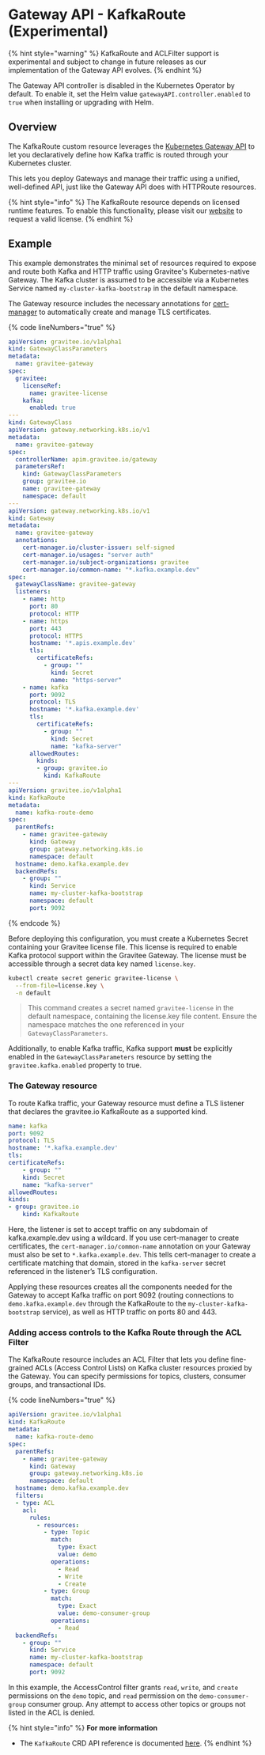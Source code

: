 # Gateway API - KafkaRoute (Experimental)

{% hint style="warning" %}
KafkaRoute and ACLFilter support is experimental and subject to change in future releases as our implementation of the Gateway API evolves.
{% endhint %}

The Gateway API controller is disabled in the Kubernetes Operator by default. To enable it, set the Helm value `gatewayAPI.controller.enabled` to `true` when installing or upgrading with Helm.

## Overview

The KafkaRoute custom resource leverages the [Kubernetes Gateway API](https://gateway-api.sigs.k8s.io/) to let you declaratively define how Kafka traffic is routed through your Kubernetes cluster.

This lets you deploy Gateways and manage their traffic using a unified, well-defined API, just like the Gateway API does with HTTPRoute resources.

{% hint style="info" %}
The KafkaRoute resource depends on licensed runtime features. To enable this functionality, please visit our [website](https://www.gravitee.io/try-gravitee) to request a valid license.
{% endhint %}

## Example

This example demonstrates the minimal set of resources required to expose and route both Kafka and HTTP traffic using Gravitee's Kubernetes-native Gateway. The Kafka cluster is assumed to be accessible via a Kubernetes Service named `my-cluster-kafka-bootstrap` in the default namespace.

The Gateway resource includes the necessary annotations for [cert-manager](https://cert-manager.io/docs/usage/gateway/) to automatically create and manage TLS certificates.

{% code lineNumbers="true" %}
```yaml
apiVersion: gravitee.io/v1alpha1
kind: GatewayClassParameters
metadata:
  name: gravitee-gateway
spec:
  gravitee:
    licenseRef:
      name: gravitee-license
    kafka:
      enabled: true
---
kind: GatewayClass
apiVersion: gateway.networking.k8s.io/v1
metadata:
  name: gravitee-gateway
spec:
  controllerName: apim.gravitee.io/gateway
  parametersRef:
    kind: GatewayClassParameters
    group: gravitee.io
    name: gravitee-gateway
    namespace: default
---
apiVersion: gateway.networking.k8s.io/v1
kind: Gateway
metadata:
  name: gravitee-gateway
  annotations:
    cert-manager.io/cluster-issuer: self-signed
    cert-manager.io/usages: "server auth"
    cert-manager.io/subject-organizations: gravitee
    cert-manager.io/common-name: "*.kafka.example.dev"
spec:
  gatewayClassName: gravitee-gateway
  listeners:
    - name: http
      port: 80
      protocol: HTTP
    - name: https
      port: 443
      protocol: HTTPS
      hostname: '*.apis.example.dev'
      tls:
        certificateRefs:
          - group: ""
            kind: Secret
            name: "https-server"
    - name: kafka
      port: 9092
      protocol: TLS
      hostname: '*.kafka.example.dev'
      tls:
        certificateRefs:
          - group: ""
            kind: Secret
            name: "kafka-server"
      allowedRoutes:
        kinds:
        - group: gravitee.io
          kind: KafkaRoute
---
apiVersion: gravitee.io/v1alpha1
kind: KafkaRoute
metadata:
  name: kafka-route-demo
spec:
  parentRefs:
    - name: gravitee-gateway
      kind: Gateway
      group: gateway.networking.k8s.io
      namespace: default
  hostname: demo.kafka.example.dev
  backendRefs:
    - group: ""
      kind: Service
      name: my-cluster-kafka-bootstrap
      namespace: default
      port: 9092
```
{% endcode %}

Before deploying this configuration, you must create a Kubernetes Secret containing your Gravitee license file. This license is required to enable Kafka protocol support within the Gravitee Gateway. The license must be accessible through a secret data key named `license.key`.

```sh
kubectl create secret generic gravitee-license \
  --from-file=license.key \
  -n default
```

> This command creates a secret named `gravitee-license` in the default namespace, containing the license.key file content. Ensure the namespace matches the one referenced in your `GatewayClassParameters`.

Additionally, to enable Kafka traffic, Kafka support **must** be explicitly enabled in the `GatewayClassParameters` resource by setting the `gravitee.kafka.enabled` property to true.

### The Gateway resource

To route Kafka traffic, your Gateway resource must define a TLS listener that declares the gravitee.io KafkaRoute as a supported kind.

```yaml
name: kafka
port: 9092
protocol: TLS
hostname: '*.kafka.example.dev'
tls:
certificateRefs:
    - group: ""
    kind: Secret
    name: "kafka-server"
allowedRoutes:
kinds:
- group: gravitee.io
    kind: KafkaRoute
```

Here, the listener is set to accept traffic on any subdomain of kafka.example.dev using a wildcard. If you use cert-manager to create certificates, the `cert-manager.io/common-name` annotation on your Gateway must also be set to `*.kafka.example.dev`. This tells cert-manager to create a certificate matching that domain, stored in the `kafka-server` secret referenced in the listener’s TLS configuration.

Applying these resources creates all the components needed for the Gateway to accept Kafka traffic on port 9092 (routing connections to `demo.kafka.example.dev` through the KafkaRoute to the `my-cluster-kafka-bootstrap` service), as well as HTTP traffic on ports 80 and 443.

### Adding access controls to the Kafka Route through the ACL Filter

The KafkaRoute resource includes an ACL Filter that lets you define fine-grained ACLs (Access Control Lists) on Kafka cluster resources proxied by the Gateway. You can specify permissions for topics, clusters, consumer groups, and transactional IDs.

{% code lineNumbers="true" %}
```yaml
apiVersion: gravitee.io/v1alpha1
kind: KafkaRoute
metadata:
  name: kafka-route-demo
spec:
  parentRefs:
    - name: gravitee-gateway
      kind: Gateway
      group: gateway.networking.k8s.io
      namespace: default
  hostname: demo.kafka.example.dev
  filters:
  - type: ACL
    acl:
      rules:
        - resources:
          - type: Topic
            match:
              type: Exact
              value: demo
            operations:
              - Read
              - Write
              - Create
          - type: Group
            match:
              type: Exact
              value: demo-consumer-group
            operations:
              - Read
  backendRefs:
    - group: ""
      kind: Service
      name: my-cluster-kafka-bootstrap
      namespace: default
      port: 9092
```

In this example, the AccessControl filter grants `read`, `write`, and `create` permissions on the `demo` topic, and `read` permission on the `demo-consumer-group` consumer group. Any attempt to access other topics or groups not listed in the ACL is denied.

{% hint style="info" %}
**For more information**

* The `KafkaRoute` CRD API reference is documented [here](../../reference/api-reference.md).
{% endhint %}
